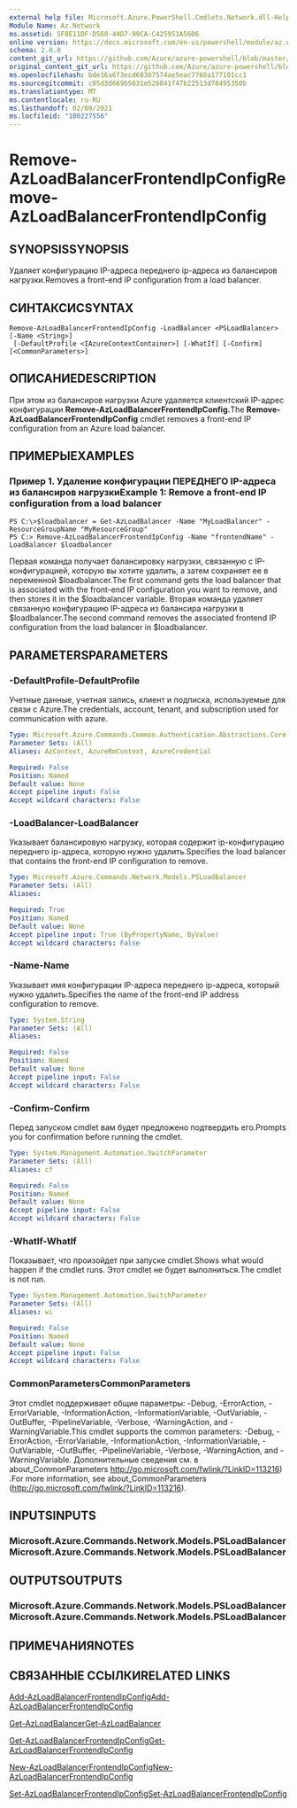```yaml
---
external help file: Microsoft.Azure.PowerShell.Cmdlets.Network.dll-Help.xml
Module Name: Az.Network
ms.assetid: 5F8E11DF-D560-44D7-99CA-C425951A56D6
online version: https://docs.microsoft.com/en-us/powershell/module/az.network/remove-azloadbalancerfrontendipconfig
schema: 2.0.0
content_git_url: https://github.com/Azure/azure-powershell/blob/master/src/Network/Network/help/Remove-AzLoadBalancerFrontendIpConfig.md
original_content_git_url: https://github.com/Azure/azure-powershell/blob/master/src/Network/Network/help/Remove-AzLoadBalancerFrontendIpConfig.md
ms.openlocfilehash: bde16a6f3ecd68307574ae5eac7760a177101cc1
ms.sourcegitcommit: c05d3d669b5631e526841f47b22513d78495350b
ms.translationtype: MT
ms.contentlocale: ru-RU
ms.lasthandoff: 02/09/2021
ms.locfileid: "100227556"
---
```

# <span data-ttu-id="740d7-101">Remove-AzLoadBalancerFrontendIpConfig</span><span class="sxs-lookup"><span data-stu-id="740d7-101">Remove-AzLoadBalancerFrontendIpConfig</span></span>

## <span data-ttu-id="740d7-102">SYNOPSIS</span><span class="sxs-lookup"><span data-stu-id="740d7-102">SYNOPSIS</span></span>
<span data-ttu-id="740d7-103">Удаляет конфигурацию IP-адреса переднего ip-адреса из балансиров нагрузки.</span><span class="sxs-lookup"><span data-stu-id="740d7-103">Removes a front-end IP configuration from a load balancer.</span></span>

## <span data-ttu-id="740d7-104">СИНТАКСИС</span><span class="sxs-lookup"><span data-stu-id="740d7-104">SYNTAX</span></span>

```
Remove-AzLoadBalancerFrontendIpConfig -LoadBalancer <PSLoadBalancer> [-Name <String>]
 [-DefaultProfile <IAzureContextContainer>] [-WhatIf] [-Confirm] [<CommonParameters>]
```

## <span data-ttu-id="740d7-105">ОПИСАНИЕ</span><span class="sxs-lookup"><span data-stu-id="740d7-105">DESCRIPTION</span></span>
<span data-ttu-id="740d7-106">При этом из балансиров нагрузки Azure удаляется клиентский IP-адрес конфигурации **Remove-AzLoadBalancerFrontendIpConfig.**</span><span class="sxs-lookup"><span data-stu-id="740d7-106">The **Remove-AzLoadBalancerFrontendIpConfig** cmdlet removes a front-end IP configuration from an Azure load balancer.</span></span>

## <span data-ttu-id="740d7-107">ПРИМЕРЫ</span><span class="sxs-lookup"><span data-stu-id="740d7-107">EXAMPLES</span></span>

### <span data-ttu-id="740d7-108">Пример 1. Удаление конфигурации ПЕРЕДНЕГО IP-адреса из балансиров нагрузки</span><span class="sxs-lookup"><span data-stu-id="740d7-108">Example 1: Remove a front-end IP configuration from a load balancer</span></span>
```
PS C:\>$loadbalancer = Get-AzLoadBalancer -Name "MyLoadBalancer" -ResourceGroupName "MyResourceGroup"
PS C:> Remove-AzLoadBalancerFrontendIpConfig -Name "frontendName" -LoadBalancer $loadbalancer
```

<span data-ttu-id="740d7-109">Первая команда получает балансировку нагрузки, связанную с IP-конфигурацией, которую вы хотите удалить, а затем сохраняет ее в переменной $loadbalancer.</span><span class="sxs-lookup"><span data-stu-id="740d7-109">The first command gets the load balancer that is associated with the front-end IP configuration you want to remove, and then stores it in the $loadbalancer variable.</span></span>
<span data-ttu-id="740d7-110">Вторая команда удаляет связанную конфигурацию IP-адреса из балансира нагрузки в $loadbalancer.</span><span class="sxs-lookup"><span data-stu-id="740d7-110">The second command removes the associated frontend IP configuration from the load balancer in $loadbalancer.</span></span>

## <span data-ttu-id="740d7-111">PARAMETERS</span><span class="sxs-lookup"><span data-stu-id="740d7-111">PARAMETERS</span></span>

### <span data-ttu-id="740d7-112">-DefaultProfile</span><span class="sxs-lookup"><span data-stu-id="740d7-112">-DefaultProfile</span></span>
<span data-ttu-id="740d7-113">Учетные данные, учетная запись, клиент и подписка, используемые для связи с Azure.</span><span class="sxs-lookup"><span data-stu-id="740d7-113">The credentials, account, tenant, and subscription used for communication with azure.</span></span>

```yaml
Type: Microsoft.Azure.Commands.Common.Authentication.Abstractions.Core.IAzureContextContainer
Parameter Sets: (All)
Aliases: AzContext, AzureRmContext, AzureCredential

Required: False
Position: Named
Default value: None
Accept pipeline input: False
Accept wildcard characters: False
```

### <span data-ttu-id="740d7-114">-LoadBalancer</span><span class="sxs-lookup"><span data-stu-id="740d7-114">-LoadBalancer</span></span>
<span data-ttu-id="740d7-115">Указывает балансировую нагрузку, которая содержит ip-конфигурацию переднего ip-адреса, которую нужно удалить.</span><span class="sxs-lookup"><span data-stu-id="740d7-115">Specifies the load balancer that contains the front-end IP configuration to remove.</span></span>

```yaml
Type: Microsoft.Azure.Commands.Network.Models.PSLoadBalancer
Parameter Sets: (All)
Aliases:

Required: True
Position: Named
Default value: None
Accept pipeline input: True (ByPropertyName, ByValue)
Accept wildcard characters: False
```

### <span data-ttu-id="740d7-116">-Name</span><span class="sxs-lookup"><span data-stu-id="740d7-116">-Name</span></span>
<span data-ttu-id="740d7-117">Указывает имя конфигурации IP-адреса переднего ip-адреса, который нужно удалить.</span><span class="sxs-lookup"><span data-stu-id="740d7-117">Specifies the name of the front-end IP address configuration to remove.</span></span>

```yaml
Type: System.String
Parameter Sets: (All)
Aliases:

Required: False
Position: Named
Default value: None
Accept pipeline input: False
Accept wildcard characters: False
```

### <span data-ttu-id="740d7-118">-Confirm</span><span class="sxs-lookup"><span data-stu-id="740d7-118">-Confirm</span></span>
<span data-ttu-id="740d7-119">Перед запуском cmdlet вам будет предложено подтвердить его.</span><span class="sxs-lookup"><span data-stu-id="740d7-119">Prompts you for confirmation before running the cmdlet.</span></span>

```yaml
Type: System.Management.Automation.SwitchParameter
Parameter Sets: (All)
Aliases: cf

Required: False
Position: Named
Default value: None
Accept pipeline input: False
Accept wildcard characters: False
```

### <span data-ttu-id="740d7-120">-WhatIf</span><span class="sxs-lookup"><span data-stu-id="740d7-120">-WhatIf</span></span>
<span data-ttu-id="740d7-121">Показывает, что произойдет при запуске cmdlet.</span><span class="sxs-lookup"><span data-stu-id="740d7-121">Shows what would happen if the cmdlet runs.</span></span> <span data-ttu-id="740d7-122">Этот cmdlet не будет выполниться.</span><span class="sxs-lookup"><span data-stu-id="740d7-122">The cmdlet is not run.</span></span>

```yaml
Type: System.Management.Automation.SwitchParameter
Parameter Sets: (All)
Aliases: wi

Required: False
Position: Named
Default value: None
Accept pipeline input: False
Accept wildcard characters: False
```

### <span data-ttu-id="740d7-123">CommonParameters</span><span class="sxs-lookup"><span data-stu-id="740d7-123">CommonParameters</span></span>
<span data-ttu-id="740d7-124">Этот cmdlet поддерживает общие параметры: -Debug, -ErrorAction, -ErrorVariable, -InformationAction, -InformationVariable, -OutVariable, -OutBuffer, -PipelineVariable, -Verbose, -WarningAction, and -WarningVariable.</span><span class="sxs-lookup"><span data-stu-id="740d7-124">This cmdlet supports the common parameters: -Debug, -ErrorAction, -ErrorVariable, -InformationAction, -InformationVariable, -OutVariable, -OutBuffer, -PipelineVariable, -Verbose, -WarningAction, and -WarningVariable.</span></span> <span data-ttu-id="740d7-125">Дополнительные сведения см. в about_CommonParameters http://go.microsoft.com/fwlink/?LinkID=113216) .</span><span class="sxs-lookup"><span data-stu-id="740d7-125">For more information, see about_CommonParameters (http://go.microsoft.com/fwlink/?LinkID=113216).</span></span>

## <span data-ttu-id="740d7-126">INPUTS</span><span class="sxs-lookup"><span data-stu-id="740d7-126">INPUTS</span></span>

### <span data-ttu-id="740d7-127">Microsoft.Azure.Commands.Network.Models.PSLoadBalancer</span><span class="sxs-lookup"><span data-stu-id="740d7-127">Microsoft.Azure.Commands.Network.Models.PSLoadBalancer</span></span>

## <span data-ttu-id="740d7-128">OUTPUTS</span><span class="sxs-lookup"><span data-stu-id="740d7-128">OUTPUTS</span></span>

### <span data-ttu-id="740d7-129">Microsoft.Azure.Commands.Network.Models.PSLoadBalancer</span><span class="sxs-lookup"><span data-stu-id="740d7-129">Microsoft.Azure.Commands.Network.Models.PSLoadBalancer</span></span>

## <span data-ttu-id="740d7-130">ПРИМЕЧАНИЯ</span><span class="sxs-lookup"><span data-stu-id="740d7-130">NOTES</span></span>

## <span data-ttu-id="740d7-131">СВЯЗАННЫЕ ССЫЛКИ</span><span class="sxs-lookup"><span data-stu-id="740d7-131">RELATED LINKS</span></span>

[<span data-ttu-id="740d7-132">Add-AzLoadBalancerFrontendIpConfig</span><span class="sxs-lookup"><span data-stu-id="740d7-132">Add-AzLoadBalancerFrontendIpConfig</span></span>](./Add-AzLoadBalancerFrontendIpConfig.md)

[<span data-ttu-id="740d7-133">Get-AzLoadBalancer</span><span class="sxs-lookup"><span data-stu-id="740d7-133">Get-AzLoadBalancer</span></span>](./Get-AzLoadBalancer.md)

[<span data-ttu-id="740d7-134">Get-AzLoadBalancerFrontendIpConfig</span><span class="sxs-lookup"><span data-stu-id="740d7-134">Get-AzLoadBalancerFrontendIpConfig</span></span>](./Get-AzLoadBalancerFrontendIpConfig.md)

[<span data-ttu-id="740d7-135">New-AzLoadBalancerFrontendIpConfig</span><span class="sxs-lookup"><span data-stu-id="740d7-135">New-AzLoadBalancerFrontendIpConfig</span></span>](./New-AzLoadBalancerFrontendIpConfig.md)

[<span data-ttu-id="740d7-136">Set-AzLoadBalancerFrontendIpConfig</span><span class="sxs-lookup"><span data-stu-id="740d7-136">Set-AzLoadBalancerFrontendIpConfig</span></span>](./Set-AzLoadBalancerFrontendIpConfig.md)


